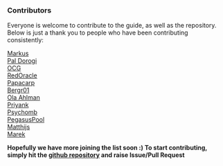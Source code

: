 ### Contributors

Everyone is welcome to contribute to the guide, as well as the repository. Below is just a thank you to people who have been contributing consistently:

[Markus](https://github.com/gufmar)  
[Pal Dorogi](https://github.com/ilap)  
[OCG](https://github.com/oldcryptogeek)  
[RedOracle](https://github.com/RedOracle)  
[Papacarp](https://github.com/papacarp)  
[Bergr01](https://github.com/bergr01)  
[Ola Ahlman](https://github.com/Scitz0)  
[Priyank](https://github.com/rdlrt)  
[Psychomb](https://github.com/psychomb)  
[PegasusPool](https://github.com/PegasusPool)  
[Matthijs](https://github.com/matthijs_last)  
[Marek](https://github.com/mmahut)  


**Hopefully we have more joining the list soon :) To start contributing, simply hit the [github repository](https://github.com/cardano-community/guild-operators) and raise Issue/Pull Request**
